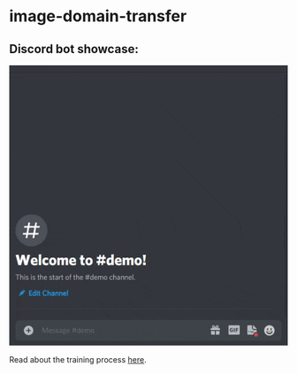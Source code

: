 # image-domain-transfer


## Discord bot showcase:
![](https://github.com/Stevan-Zhuang/image-domain-transfer/blob/main/showcase/discord_bot.gif)

Read about the training process [here](https://wandb.ai/stevan-zhuang/Image%20Domain%20Transfer%20GAN/reports/Computer-Science-12-Final-Project-StarGAN-Training--Vmlldzo1NTQ2MzY?accessToken=8x8r4lqay36gg8zmlz9zgd1k0awrx7lix0okl78re04wwvpadhn8d1trbi4za1a0).
